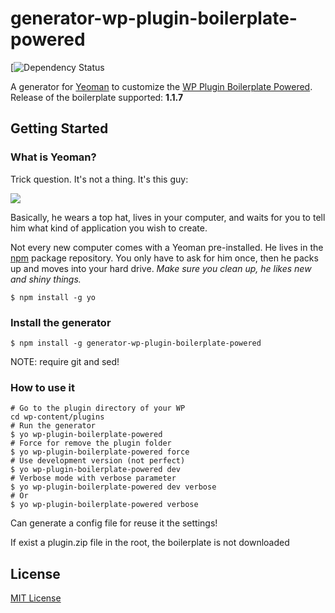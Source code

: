# generator-wp-plugin-boilerplate-powered
[![Dependency Status](https://david-dm.org/mte90/generator-wp-plugin-boilerplate-powered)

A generator for [Yeoman](http://yeoman.io) to customize the [WP Plugin Boilerplate Powered](https://github.com/Mte90/WordPress-Plugin-Boilerplate-Powered).  
Release of the boilerplate supported: **1.1.7**

## Getting Started

### What is Yeoman?

Trick question. It's not a thing. It's this guy:

![](http://i.imgur.com/JHaAlBJ.png)

Basically, he wears a top hat, lives in your computer, and waits for you to tell him what kind of application you wish to create.

Not every new computer comes with a Yeoman pre-installed. He lives in the [npm](https://npmjs.org) package repository. You only have to ask for him once, then he packs up and moves into your hard drive. *Make sure you clean up, he likes new and shiny things.*

```
$ npm install -g yo
```

### Install the generator

```
$ npm install -g generator-wp-plugin-boilerplate-powered
```
  
NOTE: require git and sed!

### How to use it

```
# Go to the plugin directory of your WP
cd wp-content/plugins
# Run the generator
$ yo wp-plugin-boilerplate-powered
# Force for remove the plugin folder
$ yo wp-plugin-boilerplate-powered force
# Use development version (not perfect)
$ yo wp-plugin-boilerplate-powered dev
# Verbose mode with verbose parameter
$ yo wp-plugin-boilerplate-powered dev verbose
# Or
$ yo wp-plugin-boilerplate-powered verbose
```

Can generate a config file for reuse it the settings!  

If exist a plugin.zip file in the root, the boilerplate is not downloaded

## License

[MIT License](http://en.wikipedia.org/wiki/MIT_License)
